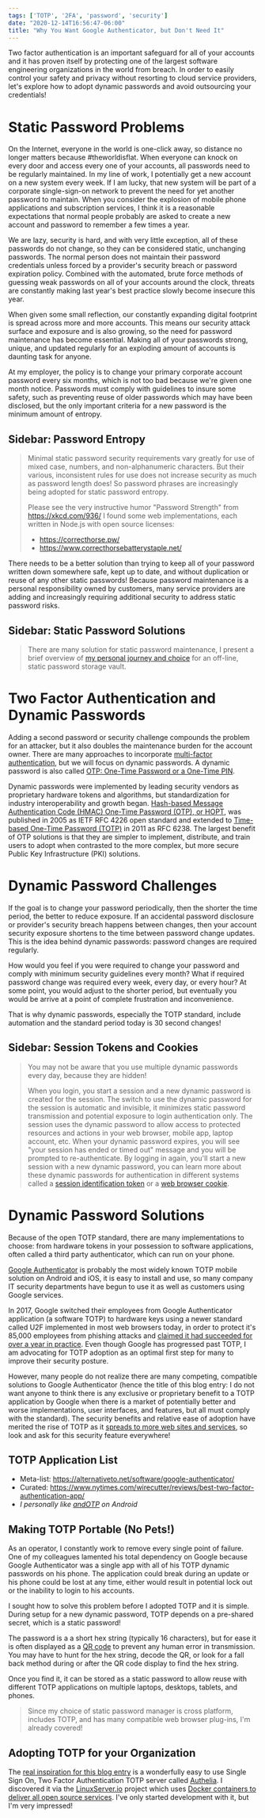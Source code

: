 ```yaml
---
tags: ['TOTP', '2FA', 'password', 'security']
date: "2020-12-14T16:56:47-06:00"
title: "Why You Want Google Authenticator, but Don't Need It"
---
```

Two factor authentication is an important safeguard for all of your accounts and it has proven itself by protecting one of the largest software engineering organizations in the world from breach. In order to easily control your safety and privacy without resorting to cloud service providers, let's explore how to adopt dynamic passwords and avoid outsourcing your credentials!<!--more-->

# Static Password Problems

On the Internet, everyone in the world is one-click away, so distance no longer matters because #theworldisflat. When everyone can knock on every door and access every one of your accounts, all passwords need to be regularly maintained. In my line of work, I potentially get a new account on a new system every week. If I am lucky, that new system will be part of a corporate single-sign-on network to prevent the need for yet another password to maintain. When you consider the explosion of mobile phone applications and subscription services, I think it is a reasonable expectations that normal people probably are asked to create a new account and password to remember a few times a year.

We are lazy, security is hard, and with very little exception, all of these passwords do not change, so they can be considered static, unchanging passwords. The normal person does not maintain their password credentials unless forced by a provider's security breach or password expiration policy. Combined with the automated, brute force methods of guessing weak passwords on all of your accounts around the clock, threats are constantly making last year's best practice slowly become insecure this year.

When given some small reflection, our constantly expanding digital footprint is spread across more and more accounts. This means our security attack surface and exposure and is also growing, so the need for password maintenance has become essential. Making all of your passwords strong, unique, and updated regularly for an exploding amount of accounts is daunting task for anyone.

At my employer, the policy is to change your primary corporate account password every six months, which is not too bad because we're given one month notice. Passwords must comply with guidelines to insure some safety, such as preventing reuse of older passwords which may have been disclosed, but the only important criteria for a new password is the minimum amount of entropy.

## Sidebar: Password Entropy

> Minimal static password security requirements vary greatly for use of mixed case, numbers, and non-alphanumeric characters. But their various, inconsistent rules for use does not increase security as much as password length does! So password phrases are increasingly being adopted for static password entropy.
>
> Please see the very instructive humor "Password Strength" from https://xkcd.com/936/
> I found some web implementations, each written in Node.js with open source licenses:
>
> - https://correcthorse.pw/
> - https://www.correcthorsebatterystaple.net/

There needs to be a better solution than trying to keep all of your password written down somewhere safe, kept up to date, and without duplication or reuse of any other static passwords! Because password maintenance is a personal responsibility owned by customers, many service providers are adding and increasingly requiring additional security to address static password risks.

## Sidebar: Static Password Solutions

> There are many solution for static password maintenance, I present a brief overview of [my personal journey and choice](/post/git-for-operators/#2020-04-19-securing-pets-in-git) for an off-line, static password storage vault.

# Two Factor Authentication and Dynamic Passwords

Adding a second password or security challenge compounds the problem for an attacker, but it also doubles the maintenance burden for the account owner. There are many approaches to incorporate [multi-factor authentication](https://en.wikipedia.org/wiki/Multi-factor_authentication), but we will focus on dynamic passwords. A dynamic password is also called [OTP: One-Time Password or a One-Time PIN](https://en.wikipedia.org/wiki/One-time_password).

Dynamic passwords were implemented by leading security vendors as proprietary hardware tokens and algorithms, but standardization for industry interoperability and growth began. [Hash-based Message Authentication Code (HMAC) One-Time Password (OTP), or HOPT](https://en.wikipedia.org/wiki/HMAC-based_One-Time_Password), was published in 2005 as IETF RFC 4226 open standard and extended to [Time-based One-Time Password (TOTP)](https://en.wikipedia.org/wiki/Time-based_One-time_Password_algorithm) in 2011 as RFC 6238. The largest benefit of OTP solutions is that they are simpler to implement, distribute, and train users to adopt when contrasted to the more complex, but more secure Public Key Infrastructure (PKI) solutions.

# Dynamic Password Challenges

If the goal is to change your password periodically, then the shorter the time period, the better to reduce exposure. If an accidental password disclosure or provider's security breach happens between changes, then your account security exposure shortens to the time between password change updates. This is the idea behind dynamic passwords: password changes are required regularly.

How would you feel if you were required to change your password and comply with minimum security guidelines every month? What if required password change was required every week, every day, or every hour? At some point, you would adjust to the shorter period, but eventually you would be arrive at a point of complete frustration and inconvenience.

That is why dynamic passwords, especially the TOTP standard, include automation and the standard period today is 30 second changes!

## Sidebar: Session Tokens and Cookies

> You may not be aware that you use multiple dynamic passwords every day, because they are hidden!
>
> When you login, you start a session and a new dynamic password is created for the session. The switch to use the dynamic password for the session is automatic and invisible, it minimizes static password transmission and potential exposure to login authentication only. The session uses the dynamic password to allow access to protected resources and actions in your web browser, mobile app, laptop account, etc. When your dynamic password expires, you will see "your session has ended or timed out" message and you will be prompted to re-authenticate. By logging in again, you'll start a new session with a new dynamic password, you can learn more about these dynamic passwords for authentication in different systems called a [session identification token](https://en.wikipedia.org/wiki/Session_ID) or a [web browser cookie](https://en.wikipedia.org/wiki/HTTP_cookie).

# Dynamic Password Solutions

Because of the open TOTP standard, there are many implementations to choose: from hardware tokens in your possession to software applications, often called a third party authenticator, which can run on your phone.

[Google Authenticator](https://en.wikipedia.org/wiki/Google_Authenticator) is probably the most widely known TOTP mobile solution on Android and iOS, it is easy to install and use, so many company IT security departments have begun to use it as well as customers using Google services.

In 2017, Google switched their employees from Google Authenticator application (a software TOTP) to hardware keys using a newer standard called U2F implemented in most web browsers today, in order to protect it's 85,000 employees from phishing attacks and [claimed it had succeeded for over a year in practice](https://krebsonsecurity.com/2018/07/google-security-keys-neutralized-employee-phishing/). Even though Google has progressed past TOTP, I am advocating for TOTP adoption as an optimal first step for many to improve their security posture.

However, many people do not realize there are many competing, compatible solutions to Google Authenticator (hence the title of this blog entry: I do not want anyone to think there is any exclusive or proprietary benefit to a TOTP application by Google when there is a market of potentially better and worse implementations, user interfaces, and features, but all must comply with the standard). The security benefits and relative ease of adoption have merited the rise of TOTP as it [spreads to more web sites and services](https://2fa.directory/), so look and ask for this security feature everywhere!

## TOTP Application List

- Meta-list: https://alternativeto.net/software/google-authenticator/
- Curated: https://www.nytimes.com/wirecutter/reviews/best-two-factor-authentication-app/
- *I personally like [andOTP](https://f-droid.org/en/packages/org.shadowice.flocke.andotp/) on Android*

## Making TOTP Portable (No Pets!)

As an operator, I constantly work to remove every single point of failure. One of my colleagues lamented his total dependency on Google because Google Authenticator was a single app with all of his TOTP dynamic passwords on his phone. The application could break during an update or his phone could be lost at any time, either would result in potential lock out or the inability to login to his accounts.

I sought how to solve this problem before I adopted TOTP and it is simple. During setup for a new dynamic password, TOTP depends on a pre-shared secret, which is a static password!

The password is a a short hex string (typically 16 characters), but for ease it is often displayed as a [QR code](https://en.wikipedia.org/wiki/QR_code) to prevent any human error in transmission. You may have to hunt for the hex string, decode the QR, or look for a fall back method during or after the QR code display to find the hex string.

Once you find it, it can be stored as a static password to allow reuse with different TOTP applications on multiple laptops, desktops, tablets, and phones.

> Since my choice of static password manager is cross platform, includes TOTP, and has many compatible web browser plug-ins, I'm already covered!

## Adopting TOTP for your Organization

The [real inspiration for this blog entry](https://github.com/authelia/authelia/issues/1145#issuecomment-744234967) is a wonderfully easy to use Single Sign On, Two Factor Authentication TOTP server called [Authelia](https://Authelia.com). I discovered it via the [LinuxServer.io](https://linuxserver.io) project which uses [Docker containers to deliver all open source services](https://en.wikipedia.org/wiki/Google_Authenticator). I've only started development with it, but I'm very impressed!

